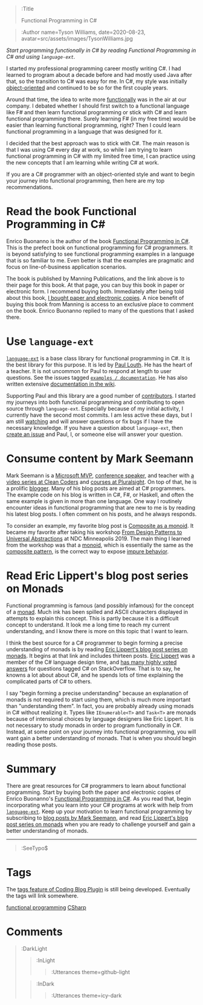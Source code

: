 > :Title
>
> Functional Programming in C#

> :Author name=Tyson Williams,
>         date=2020-08-23,
>         avatar=src/assets/images/TysonWilliams.jpg

_Start programming functionally in C# by reading Functional Programming in C# and using `language-ext`._

I started my professional programming career mostly writing C#.  I had learned to program about a decade before and had mostly used Java after that, so the transition to C# was easy for me.  In C#, my style was initially [object-oriented](https://en.wikipedia.org/wiki/Object-oriented_programming) and continued to be so for the first couple years.

Around that time, the idea to write more [functionally](https://en.wikipedia.org/wiki/Functional_programming) was in the air at our company.  I debated whether I should first switch to a functional language like F# and then learn functional programming or stick with C# and learn functional programming there.  Surely learning F# (in my free time) would be easier than learning functional programming, right?  Then I could learn functional programming in a language that was designed for it.

I decided that the best approach was to stick with C#.  The main reason is that I was using C# every day at work, so while I am trying to learn functional programming in C# with my limited free time, I can practice using the new concepts that I am learning while writing C# at work.

If you are a C# programmer with an object-oriented style and want to begin your journey into functional programming, then here are my top recommendations.

# Read the book Functional Programming in C#

Enrico Buonanno is the author of the book [Functional Programming in C#](https://www.manning.com/books/functional-programming-in-c-sharp).  This is the prefect book on functional programming for C# programmers.  It is beyond satisfying to see functional programming examples in a language that is so familiar to me.  Even better is that the examples are pragmatic and focus on line-of-business application scenarios.

The book is published by Manning Publications, and the link above is to their page for this book.  At that page, you can buy this book in paper or electronic form.  I recommend buying both.
Immediately after being told about this book, [I bought paper and electronic copies](https://github.com/louthy/language-ext/issues/507#issuecomment-432369715).  A nice benefit of buying this book from Manning is access to an exclusive place to comment on the book.  Enrico Buonanno replied to many of the questions that I asked there.

# Use `language-ext`

[`language-ext`](https://github.com/louthy/language-ext) is a base class library for functional programming in C#.  It is the best library for this purpose.  It is led by [Paul Louth](https://github.com/louthy).  He has the heart of a teacher.  It is not uncommon for Paul to respond at length to user questions.  See the issues tagged [`examples / documentation`](https://github.com/louthy/language-ext/issues?q=is%3Aissue+label%3A%22examples+%2F+documentation%22).  He has also written extensive [documentation in the wiki](https://github.com/louthy/language-ext/wiki).

Supporting Paul and this library are a good number of [contributors](https://github.com/louthy/language-ext/graphs/contributors).  I started my journeys into both functional programming and contributing to open source through `language-ext`.  Especially because of my initial activity, I currently have the second most commits.  I am less active these days, but I am still [watching](https://github.com/louthy/language-ext/graphs/contributors) and will answer questions or fix bugs if I have the necessary knowledge.  If you have a question about `language-ext`, then [create an issue](https://github.com/louthy/language-ext/issues/new) and Paul, I, or someone else will answer your question.

# Consume content by Mark Seemann

Mark Seemann is a [Microsoft MVP](https://mvp.microsoft.com/en-us/PublicProfile/5000205?fullName=Mark%20Seemann), [conference speaker](https://www.youtube.com/c/NDCConferences/search?query=Mark+Seemann), and teacher with [a video series at Clean Coders](https://cleancoders.com/series/humane-code-real) and [courses at Pluralsight](https://www.pluralsight.com/authors/mark-seemann).  On top of that, he is a prolific [blogger](https://blog.ploeh.dk/).  Many of his blog posts are aimed at C# programmers.  The example code on his blog is written in C#, F#, or Haskell, and often the same example is given in more than one language.  One way I routinely encounter ideas in functional programming that are new to me is by reading his latest blog posts.  I often comment on his posts, and he always responds.

To consider an example, my favorite blog post is [Composite as a monoid](https://blog.ploeh.dk/2018/03/12/composite-as-a-monoid/).  It became my favorite after taking his workshop [From Design Patterns to Universal Abstractions](https://seemannworkshop.netcorebcn.group/) at NDC Minneapolis 2019.  The main thing I learned from the workshop was that a [monoid](https://en.wikipedia.org/wiki/Monoid), which is essentially the same as the [composite pattern](https://en.wikipedia.org/wiki/Composite_pattern), is the correct way to expose [impure behavior](https://en.wikipedia.org/wiki/Pure_function#Impure_functions).

# Read Eric Lippert's blog post series on Monads

Functional programming is famous (and possibly infamous) for the concept of a [monad](https://en.wikipedia.org/wiki/Monad_(functional_programming)).  Much ink has been spilled and ASCII characters displayed in attempts to explain this concept.  This is partly because it is a difficult concept to understand.  It look me a long time to reach my current understanding, and I know there is more on this topic that I want to learn.

I think the best source for a C# programmer to begin forming a precise understanding of monads is by reading [Eric Lippert's blog post series on monads](https://ericlippert.com/2013/02/21/monads-part-one/).  It begins at that link and includes thirteen posts.  [Eric Lippert](https://ericlippert.com/about-eric-lippert/) was a member of the C# language design time, and [has many highly voted answers](https://stackoverflow.com/search?q=user:88656+[c%23]) for questions tagged C# on StackOverflow.  That is to say, he knowns a lot about about C#, and he spends lots of time explaining the complicated parts of C# to others.

I say "begin forming a precise understanding" because an explanation of monads is not required to start using them, which is much more important than "understanding them".  In fact, you are probably already using monads in C# without realizing it.  Types like `IEnumerable<T>` and `Task<T>` are monads because of intensional choices by language designers like Eric Lippert.  It is not necessary to study monads in order to program functionally in C#.  Instead, at some point on your journey into functional programming, you will want gain a better understanding of monads.  That is when you should begin reading those posts.

# Summary

There are great resources for C# programmers to learn about functional programming.  Start by buying both the paper and electronic copies of Enrico Buonanno's [Functional Programming in C#](https://www.manning.com/books/functional-programming-in-c-sharp).  As you read that, begin incorporating what you learn into your C# programs at work with help from [`language-ext`](https://github.com/louthy/language-ext).  Keep up your motivation to learn functional programming by subscribing to [blog posts by Mark Seemann](https://blog.ploeh.dk/), and read [Eric Lippert's blog post series on monads](https://ericlippert.com/2013/02/21/monads-part-one/) when you are ready to challenge yourself and gain a better understanding of monads.

---

> :SeeTypo$

# Tags

The [tags feature of Coding Blog Plugin](https://connect-platform.github.io/coding-blog-plugin/tags) is still being developed.  Eventually the tags will link somewhere.

[functional programming](:Tag) [CSharp](:Tag)

# Comments

> :DarkLight
> > :InLight
> >
> > > :Utterances theme=github-light
>
> > :InDark
> >
> > > :Utterances theme=icy-dark
